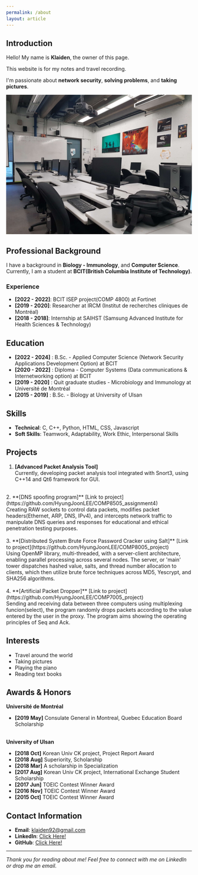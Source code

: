 ```yaml
---
permalink: /about
layout: article
---
```



## Introduction
Hello! My name is **Klaiden**, the owner of this page.

This website is for my notes and travel recording.

I'm passionate about **network security**, **solving problems**, and **taking pictures**.

![Your Photo](/assets/images/about/about.jpg)


## Professional Background
I have a background in **Biology - Immunology**, and **Computer Science**. <br> 
Currently, I am a student at **BCIT(British Columbia Institute of Technology)**.


### Experience
- **[2022 - 2022]**: BCIT ISEP project(COMP 4800) at Fortinet
- **[2019 - 2020]**: Researcher at IRCM (Institut de recherches cliniques de Montréal)
- **[2018 - 2018]**: Internship at SAIHST (Samsung Advanced Institute for Health Sciences & Technology)


## Education
- **[2022 - 2024]** : B.Sc. - Applied Computer Science (Network Security Applications Development Option) at BCIT
- **[2020 - 2022]** : Diploma - Computer Systems (Data communications & Internetworking option) at BCIT
- **[2019 - 2020]** : Quit graduate studies - Microbiology and Immunology at Université de Montréal
- **[2015 - 2019]** : B.Sc. - Biology at University of Ulsan


## Skills
- **Technical**: C, C++, Python, HTML, CSS, Javascript
- **Soft Skills**: Teamwork, Adaptability, Work Ethic, Interpersonal Skills


## Projects
1. **[Advanced Packet Analysis Tool]** <br>
Currently, developing packet analysis tool integrated with Snort3, using C++14 and Qt6 framework for GUI. <br />
<br />
2. **[DNS spoofing program]** [Link to project](https://github.com/HyungJoonLEE/COMP8505_assignment4) <br>
Creating RAW sockets to control data packets, modifies packet headers(Ethernet, ARP, DNS, IPv4),
and intercepts network traffic to manipulate DNS queries and responses for educational and ethical 
penetration testing purposes. <br>
<br>
3. **[Distributed System Brute Force Password Cracker using Salt]** [Link to project](https://github.com/HyungJoonLEE/COMP8005_project) <br>
Using OpenMP library, multi-threaded, with a server-client architecture, enabling parallel processing 
across several nodes. The server, or 'main' tower dispatches hashed value, salts, and thread number 
allocation to clients, which then utilize brute force techniques across MD5, Yescrypt, and SHA256 algorithms. <br>
<br>
4. **[Artificial Packet Dropper]** [Link to project](https://github.com/HyungJoonLEE/COMP7005_project) <br>
Sending and receiving data between three computers using multiplexing funcion(select), the program randomly 
drops packets according to the value entered by the user in the proxy. The program aims showing the operating 
principles of Seq and Ack. <br>


## Interests
- Travel around the world
- Taking pictures
- Playing the piano
- Reading text books


## Awards & Honors
**Université de Montréal**
- **[2019 May]** Consulate General in Montreal, Quebec Education Board Scholarship<br><br>

**University of Ulsan**
- **[2018 Oct]** Korean Univ CK project, Project Report Award
- **[2018 Aug]** Superiority, Scholarship
- **[2018 Mar]** A scholarship in Specialization
- **[2017 Aug]** Korean Univ CK project, International Exchange Student Scholarship
- **[2017 Jun]** TOEIC Contest Winner Award
- **[2016 Nov]** TOEIC Contest Winner Award
- **[2015 Oct]** TOEIC Contest Winner Award


## Contact Information
- **Email**: klaiden92@gmail.com
- **LinkedIn**: [Click Here!](https://www.linkedin.com/in/hyungjoon-lee-5737a5204/)
- **GitHub**: [Click Here!](https://github.com/HyungJoonLEE?tab=repositories)

---

*Thank you for reading about me! Feel free to connect with me on LinkedIn or drop me an email.*

